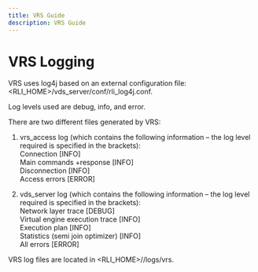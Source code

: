 ```yaml
---
title: VRS Guide
description: VRS Guide
---
```


# VRS Logging

VRS uses log4j based on an external configuration file: <RLI_HOME>/vds_server/conf/rli_log4j.conf.

Log levels used are debug, info, and error.

There are two different files generated by VRS:

1.	vrs_access log (which contains the following information – the log level required is specified in the brackets):
<br>Connection [INFO]
<br>Main commands +response [INFO]
<br>Disconnection [INFO]
<br>Access errors [ERROR]

2.	vds_server log (which contains the following information – the log level required is specified in the brackets):
<br>Network layer trace [DEBUG]
<br>Virtual engine execution trace [INFO]
<br>Execution plan [INFO]
<br>Statistics (semi join optimizer) [INFO]
<br>All errors [ERROR]

VRS log files are located in <RLI_HOME>/<instance>/logs/vrs.
